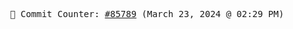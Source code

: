 <p align="center">
    <samp>
        📮 Commit Counter: <a href="https://github.com/Javascript-void0/Javascript-void0/commits/main">#85789</a> (March 23, 2024 @ 02:29 PM)
    </samp>
</p>